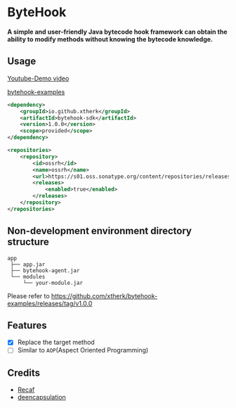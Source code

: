 # ByteHook
**A simple and user-friendly Java bytecode hook framework can obtain the ability to modify methods without knowing the bytecode knowledge.**

## Usage
[Youtube-Demo video](https://youtu.be/KRF6gmZ066E)

[bytehook-examples](https://github.com/xtherk/bytehook-examples)

```xml
<dependency>
    <groupId>io.github.xtherk</groupId>
    <artifactId>bytehook-sdk</artifactId>
    <version>1.0.0</version>
    <scope>provided</scope>
</dependency>

<repositories>
    <repository>
        <id>ossrh</id>
        <name>ossrh</name>
        <url>https://s01.oss.sonatype.org/content/repositories/releases</url>
        <releases>
            <enabled>true</enabled>
        </releases>
    </repository>
</repositories>
```

## Non-development environment directory structure
```text
app
 ├── app.jar
 ├── bytehook-agent.jar
 └── modules
     └── your-module.jar
```

Please refer to https://github.com/xtherk/bytehook-examples/releases/tag/v1.0.0

## Features

- [x] Replace the target method
- [ ] Similar to `AOP`(Aspect Oriented Programming)

## Credits
- [Recaf](https://github.com/Col-E/Recaf)
- [deencapsulation](https://github.com/xxDark/deencapsulation)